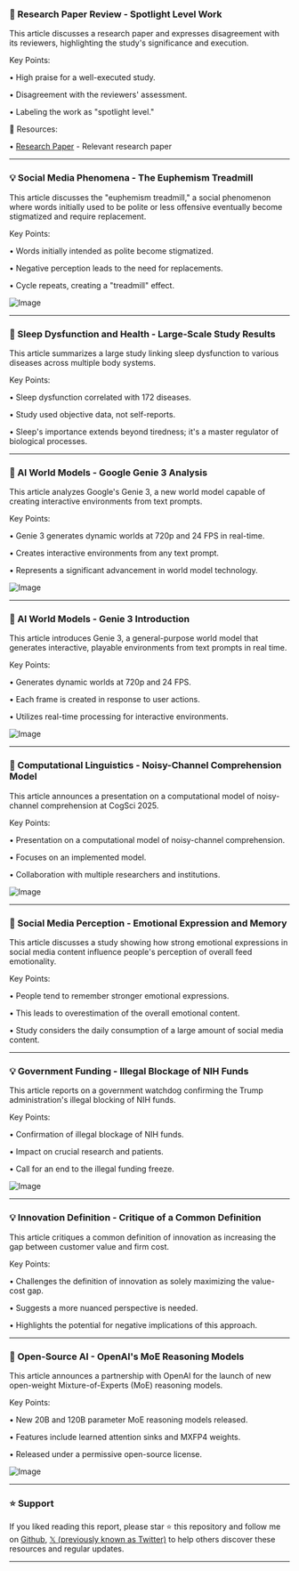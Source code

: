 ### 🤖 Research Paper Review - Spotlight Level Work

This article discusses a research paper and expresses disagreement with its reviewers, highlighting the study's significance and execution.

Key Points:

• High praise for a well-executed study.


• Disagreement with the reviewers' assessment.


• Labeling the work as "spotlight level."


🔗 Resources:

• [Research Paper](https://openreview.net/forum?id=ypBYdetYd9) - Relevant research paper


---
### 💡 Social Media Phenomena - The Euphemism Treadmill

This article discusses the "euphemism treadmill," a social phenomenon where words initially used to be polite or less offensive eventually become stigmatized and require replacement.

Key Points:

• Words initially intended as polite become stigmatized.


•  Negative perception leads to the need for replacements.


• Cycle repeats, creating a "treadmill" effect.


![Image](https://pbs.twimg.com/media/GxnxdmCWUAIxvdJ?format=jpg&name=small)


---
### 🤖 Sleep Dysfunction and Health - Large-Scale Study Results

This article summarizes a large study linking sleep dysfunction to various diseases across multiple body systems.

Key Points:

• Sleep dysfunction correlated with 172 diseases.


• Study used objective data, not self-reports.


•  Sleep's importance extends beyond tiredness; it's a master regulator of biological processes.


---
### 🚀 AI World Models - Google Genie 3 Analysis

This article analyzes Google's Genie 3, a new world model capable of creating interactive environments from text prompts.

Key Points:

• Genie 3 generates dynamic worlds at 720p and 24 FPS in real-time.


•  Creates interactive environments from any text prompt.


• Represents a significant advancement in world model technology.


![Image](https://pbs.twimg.com/media/GxrPEFmW8AAgNdm?format=jpg&name=small)

---
### 🚀 AI World Models - Genie 3 Introduction

This article introduces Genie 3, a general-purpose world model that generates interactive, playable environments from text prompts in real time.


Key Points:

• Generates dynamic worlds at 720p and 24 FPS.


•  Each frame is created in response to user actions.


•  Utilizes real-time processing for interactive environments.


![Image](https://pbs.twimg.com/media/Gxl_qUNX0AE0d1N.jpg)

---
### 🤖 Computational Linguistics - Noisy-Channel Comprehension Model

This article announces a presentation on a computational model of noisy-channel comprehension at CogSci 2025.

Key Points:

• Presentation on a computational model of noisy-channel comprehension.


•  Focuses on an implemented model.


•  Collaboration with multiple researchers and institutions.


![Image](https://pbs.twimg.com/media/GxM73QHa4AAlM5-?format=jpg&name=small)

---
### 🤖 Social Media Perception - Emotional Expression and Memory

This article discusses a study showing how strong emotional expressions in social media content influence people's perception of overall feed emotionality.

Key Points:

• People tend to remember stronger emotional expressions.


• This leads to overestimation of the overall emotional content.


• Study considers the daily consumption of a large amount of social media content.



---
### 💡 Government Funding - Illegal Blockage of NIH Funds

This article reports on a government watchdog confirming the Trump administration's illegal blocking of NIH funds.

Key Points:

• Confirmation of illegal blockage of NIH funds.


•  Impact on crucial research and patients.


•  Call for an end to the illegal funding freeze.


![Image](https://pbs.twimg.com/media/Gxn3JmzWUAAyRLQ?format=jpg&name=small)

---
### 💡 Innovation Definition -  Critique of a Common Definition

This article critiques a common definition of innovation as increasing the gap between customer value and firm cost.

Key Points:

• Challenges the definition of innovation as solely maximizing the value-cost gap.


• Suggests a more nuanced perspective is needed.


•  Highlights the potential for negative implications of this approach.



---
### 🚀 Open-Source AI - OpenAI's MoE Reasoning Models

This article announces a partnership with OpenAI for the launch of new open-weight Mixture-of-Experts (MoE) reasoning models.

Key Points:

• New 20B and 120B parameter MoE reasoning models released.


•  Features include learned attention sinks and MXFP4 weights.


•  Released under a permissive open-source license.


![Image](https://pbs.twimg.com/media/GxmqyIeawAM3zfO?format=png&name=small)


---

### ⭐️ Support

If you liked reading this report, please star ⭐️ this repository and follow me on [Github](https://github.com/Drix10), [𝕏 (previously known as Twitter)](https://x.com/DRIX_10_) to help others discover these resources and regular updates.

---